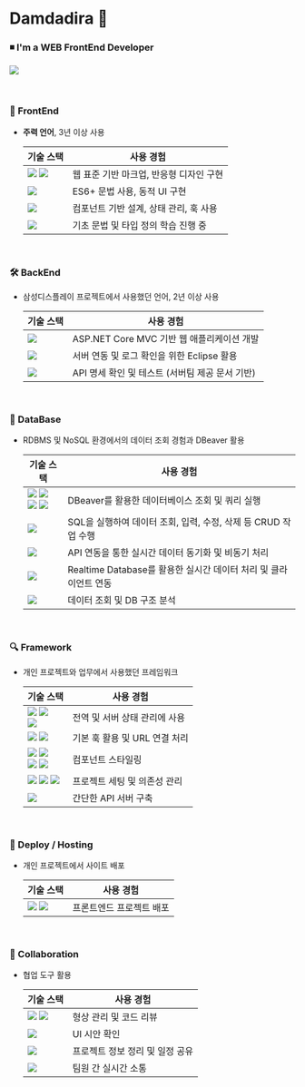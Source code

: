 <h1>Damdadira 🍊</h1>
<h3>◾ I'm a WEB FrontEnd Developer</h3>
<p>
  <a href="https://false-meter-8d6.notion.site/1faeb401868d802d8a70d46321f89056?pvs=74">
    <img src="https://img.shields.io/badge/포트폴리오_구경하러가기-2962FF?style=for-the-badge&logoColor=white&color=green" />
  </a>
</p>
<br/>

### 🎨 FrontEnd
- **주력 언어**, 3년 이상 사용
  
  <table>
    <thead>
      <tr>
        <th>기술 스택</th>
        <th>사용 경험</th>
      </tr>
    </thead>
    <tbody>
      <tr>
        <td>
          <img src="https://img.shields.io/badge/HTML5-E34F26?style=flat-square&logo=HTML5&logoColor=white" />
          <img src="https://img.shields.io/badge/CSS3-%231572B6.svg?style=flat-square&logo=css3&logoColor=white" />
        </td>
        <td>웹 표준 기반 마크업, 반응형 디자인 구현</td>
      </tr>
      <tr>
        <td>
          <img src="https://img.shields.io/badge/-JavaScript-F7DF1E?style=flat-square&logo=javaScript&logoColor=white" />
        </td>
        <td>ES6+ 문법 사용, 동적 UI 구현</td>
      </tr>
      <tr>
        <td>
          <img src="https://img.shields.io/badge/React-%2320232a.svg?style=flat-square&logo=react&logoColor=%2361DAFB" />
        </td>
        <td>컴포넌트 기반 설계, 상태 관리, 훅 사용</td>
      </tr>
      <tr>
        <td>
          <img src="https://img.shields.io/badge/typescript-%23007ACC.svg?style=flat-square&logo=typescript&logoColor=white" />
        </td>
        <td>기초 문법 및 타입 정의 학습 진행 중</td>
      </tr>
    </tbody>
  </table>
  <br/>
  
### 🛠 BackEnd
- 삼성디스플레이 프로젝트에서 사용했던 언어, 2년 이상 사용

  <table>
    <thead>
      <tr>
        <th>기술 스택</th>
        <th>사용 경험</th>
      </tr>
    </thead>
    <tbody>
      <tr>
        <td>
          <img src="https://img.shields.io/badge/C%23-%23239120.svg?style=flat-square&logo=csharp&logoColor=white" />
        </td>
        <td>ASP.NET Core MVC 기반 웹 애플리케이션 개발</td>
      </tr>
      <tr>
        <td>
          <img src="https://img.shields.io/badge/Eclipse-FE7A16.svg?style=flat-square&logo=Eclipse&logoColor=white" />
        </td>
        <td>서버 연동 및 로그 확인을 위한 Eclipse 활용</td>
      </tr>
      <tr>
        <td>
          <img src="https://img.shields.io/badge/-Swagger-%23Clojure?style=flat-square&logo=swagger&logoColor=white" />
        </td>
        <td>API 명세 확인 및 테스트 (서버팀 제공 문서 기반)</td>
      </tr>
    </tbody>
  </table>
  <br/>
  
### 💾 DataBase
- RDBMS 및 NoSQL 환경에서의 데이터 조회 경험과 DBeaver 활용

  <table>
    <thead>
      <tr>
        <th>기술 스택</th>
        <th>사용 경험</th>
      </tr>
    </thead>
    <tbody>
      <tr>
        <td>
          <img src="https://img.shields.io/badge/SQL%20Server-CC2927?style=flat-square&logo=microsoft%20sql%20server&logoColor=white" />
          <img src="https://img.shields.io/badge/MonetDB-003545?style=flat-square&logoColor=white" /><br/>
          <img src="https://img.shields.io/badge/PostgreSQL-%23316192.svg?style=flat-square&logo=postgresql&logoColor=white" />
          <img src="https://img.shields.io/badge/Snowflake-%2329B5E8.svg?style=flat-square&logo=snowflake&logoColor=white" />
        </td>
        <td>DBeaver를 활용한 데이터베이스 조회 및 쿼리 실행</td>
      </tr>
      <tr>
        <td>
          <img src="https://img.shields.io/badge/Oracle-F80000?style=flat-square&logo=oracle&logoColor=white" />
        </td>
        <td>SQL을 실행하여 데이터 조회, 입력, 수정, 삭제 등 CRUD 작업 수행</td>
      </tr>
      <tr>
        <td>
          <img src="https://img.shields.io/badge/MongoDB-%234ea94b.svg?style=flat-square&logo=mongodb&logoColor=white" />
        </td>
        <td>API 연동을 통한 실시간 데이터 동기화 및 비동기 처리</td>
      </tr>
      <tr>
        <td>
          <img src="https://img.shields.io/badge/firebase-a08021?style=flat-square&logo=firebase&logoColor=ffcd34" />
        </td>
        <td>Realtime Database를 활용한 실시간 데이터 처리 및 클라이언트 연동</td>
      </tr>
      <tr>
        <td>
          <img src="https://img.shields.io/badge/DBeaver-%23AC6E2F.svg?style=flat-square&logoColor=white" />
        </td>
        <td>데이터 조회 및 DB 구조 분석</td>
      </tr>
    </tbody>
  </table>
  <br/>
  
### 🔍 Framework
- 개인 프로젝트와 업무에서 사용했던 프레임워크
  
  <table>
    <thead>
      <tr>
        <th>기술 스택</th>
        <th>사용 경험</th>
      </tr>
    </thead>
    <tbody>
      <tr>
        <td>
          <img src="https://img.shields.io/badge/Context--Api-000000?style=flat-square&logo=react" />
          <img src="https://img.shields.io/badge/Redux-%23593d88.svg?style=flat-square&logo=redux&logoColor=white" /><br/>
          <img src="https://img.shields.io/badge/-React%20Query-FF4154?style=flat-square&logo=react%20query&logoColor=white" />
        </td>
        <td>전역 및 서버 상태 관리에 사용</td>
      </tr> 
      <tr>
        <td>
          <img src="https://img.shields.io/badge/React_Router-CA4245?style=flat-square&logo=react-router&logoColor=white" />
          <img src="https://img.shields.io/badge/React%20Hook-%23EC5990.svg?style=flat-square&logo=reacthookform&logoColor=white" />
        </td>
        <td>기본 훅 활용 및 URL 연결 처리</td>
      </tr> 
      <tr>
        <td>
          <img src="https://img.shields.io/badge/CSS_Module-hotpink.svg?style=flat-square&logoColor=white" />
          <img src="https://img.shields.io/badge/styled--components-DB7093?style=flat-square&logo=styled-components&logoColor=white" /><br/>
          <img src="https://img.shields.io/badge/tailwindcss-%2338B2AC.svg?style=flat-square&logo=tailwind-css&logoColor=white" />
          <img src="https://img.shields.io/badge/shadcn/ui-%23000000.svg?style=flat-square&logoColor=white" />
        </td>
        <td>컴포넌트 스타일링</td>
      </tr> 
      <tr>
        <td>
          <img src="https://img.shields.io/badge/Vite-%23646CFF.svg?style=flat-square&logo=vite&logoColor=white" />
          <img src="https://img.shields.io/badge/NPM-%23CB3837.svg?style=flat-square&logo=npm&logoColor=white" />
          <img src="https://img.shields.io/badge/Yarn-%232C8EBB.svg?style=flat-square&logo=yarn&logoColor=white" />
        </td>
        <td>프로젝트 세팅 및 의존성 관리</td>
      </tr> 
      <tr>
        <td>
          <img src="https://img.shields.io/badge/Express.js-%23404d59.svg?style=flat-square&logo=express&logoColor=%2361DAFB" />
        </td>
        <td>간단한 API 서버 구축</td>
      </tr> 
    </tbody>
  </table>
  <br/>
  
### 🚀 Deploy / Hosting
- 개인 프로젝트에서 사이트 배포

  <table>
    <thead>
      <tr>
        <th>기술 스택</th>
        <th>사용 경험</th>
      </tr>
    </thead>
    <tbody>
      <tr>
        <td>
          <img src="https://img.shields.io/badge/Vercel-%23000000.svg?style=flat-square&logo=vercel&logoColor=white" />
          <img src="https://img.shields.io/badge/Netlify-%23000000.svg?style=flat-square&logo=netlify&logoColor=#00C7B7" />
        </td>
        <td>프론트엔드 프로젝트 배포</td>
      </tr>
    </tbody>
  </table>
  <br/>
  
### 🎈 Collaboration
- 협업 도구 활용

  <table>
    <thead>
      <tr>
        <th>기술 스택</th>
        <th>사용 경험</th>
      </tr>
    </thead>
    <tbody>
      <tr>
        <td>
          <img src="https://img.shields.io/badge/GitHub-%23121011.svg?style=flat-square&logo=github&logoColor=white" />
          <img src="https://img.shields.io/badge/GitLab-%23181717.svg?style=flat-square&logo=gitlab&logoColor=white" />
        </td>
        <td>형상 관리 및 코드 리뷰</td>
      </tr>
      <tr>
        <td>
          <img src="https://img.shields.io/badge/Figma-%23F24E1E.svg?style=flat-square&logo=figma&logoColor=white" />
        </td>
        <td>UI 시안 확인</td>
      </tr>
      <tr>
        <td>
          <img src="https://img.shields.io/badge/Notion-%23000000.svg?style=flat-square&logo=notion&logoColor=white" />
        </td>
        <td>프로젝트 정보 정리 및 일정 공유</td>
      </tr>
      <tr>
        <td>
          <img src="https://img.shields.io/badge/Slack-4A154B?style=flat-square&logo=slack&logoColor=white" />
        </td>
        <td>팀원 간 실시간 소통</td>
      </tr>
    </tbody>
  </table>
  <br/>
